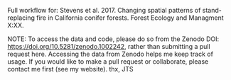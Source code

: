 Full workflow for: 
Stevens et al. 2017. Changing spatial patterns of stand-replacing fire in California conifer forests. Forest Ecology and Managment X:XX.

NOTE: To access the data and code, please do so from the Zenodo DOI: https://doi.org/10.5281/zenodo.1002242, rather than submitting a pull request here. Accessing the data from Zenodo helps me keep track of usage. If you would like to make a pull request or collaborate, please contact me first (see my website). thx, JTS
